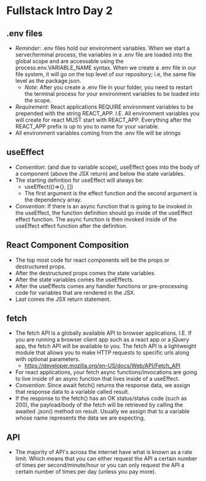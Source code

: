 # Fullstack Intro Day 2

## .env files

- _Reminder_: .env files hold our environment variables. When we start a server/terminal process, the variables in a .env file are loaded into the global scope and are accessable using the process.env.VARIABLE_NAME syntax. When we create a .env file in our file system, it will go on the top level of our repository; i.e, the same file level as the package.json.
  - _Note_: After you create a .env file in your folder, you need to restart the terminal process for your environment variables to be loaded into the scope.
- _Requirement_: React applications REQUIRE environment variables to be prepended with the string REACT_APP. I.E. All environment variables you will create for react MUST start with REACT_APP. Everything after the REACT_APP prefix is up to you to name for your variable.
- All environment variables coming from the .env file will be strings

## useEffect

- _Convention_: (and due to variable scope), useEffect goes into the body of a component (above the JSX return) and below the state variables.
- The starting definition for useEffect will always be:
  - useEffect(()=>{}, [])
  - The first argument is the effect function and the second argument is the dependency array.
- _Convention_: If there is an async function that is going to be invoked in the useEffect, the function definition should go inside of the useEffect effect function. The async function is then invoked inside of the useEffect effect function after the definition.

## React Component Composition

- The top most code for react components will be the props or destructured props.
- After the destructured props comes the state variables.
- After the state variables comes the useEffects.
- After the useEffects comes any handler functions or pre-processing code for variables that are rendered in the JSX.
- Last comes the JSX return statement.

## fetch

- The fetch API is a globally available API to browser applications. I.E. If you are running a browser client app such as a react app or a jQuery app, the fetch API will be available to you. The fetch API is a lightweight module that allows you to make HTTP requests to specific urls along with optional parameters.
  - https://developer.mozilla.org/en-US/docs/Web/API/Fetch_API
- For react applications, your fetch async functions/invocations are going to live inside of an async function that lives inside of a useEffect.
- _Convention_: Since await fetch() returns the response data, we assign that response data to a variable called result.
- If the response to the fetch() has an OK status/status code (such as 200), the payload/body of the fetch will be retrieved by calling the awaited .json() method on result. Usually we assign that to a variable whose name represents the data we are expecting.

## API

- The majority of API's across the internet have what is known as a rate limit. Which means that you can either request the API a certain number of times per second/minute/hour or you can only request the API a certain number of times per day (unless you pay more).
